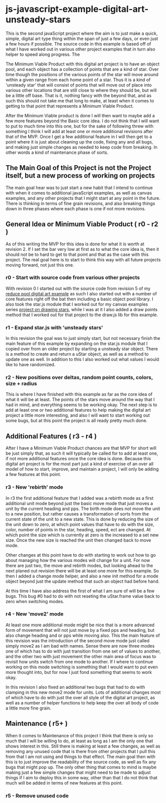 # js-javascript-example-digital-art-unsteady-stars

This is the second javaScript project where the aim is to just make a quick, simple, digital art type thing within the span of just a few days, or even just a few hours if possible. The source code in this example is based off of what I have worked out in various other project examples that in turn also helper to speed along progress. The

The Minimum Viable Product with this digital art project is to have an object pool, and each object has a collection of points that are a kind of star. Over time though the positions of the various points of the star will move around within a given range from each home point of a star. Thus it is a kind of 'unsteady star' that will consist of points that will move out of place into various other locations that are still close to where they should be, but will be a little off base. That is it, nothing fancy with the beyond that, and as such this should not take me that long to make, at least when it comes to getting to that point that represents a Minimum Viable Product. 

After the Minimum Viable product is done I will then want to maybe add a few more features beyond the Basic core idea. I do not think that I will want to put to much time into this one, but for the sake of following threw with something I think I will add at least one or more additional revisions after that of the MVP. Once I get a few additional feature in I will then get to a point where it is just about cleaning up the code, fixing any and all bugs, and making just simple changes as needed to keep code from breaking. In other words a kind of maintenance phase of sorts.

## The Main Goal of this Project is not the Project itself, but a new process of working on projects

The main goal hear was to just start a new habit that I intend to continue with when it comes to additional javaScript examples, as well as canvas examples, and any other projects that I might start at any point in the future. There is thinking in terms of fine grain revisions, and also breaking things down in three phases where each phase is one if not more revisions. 

## General Idea or Minimum Viable Product ( r0 - r2 )

As of this writing the MVP for this idea is done for what it is worth at revision 2. If I set the bar very low at first as to what the core idea is, then it should not be to hard to get to that point and that as the case with this project. The real goal here is to start to think this way with all future projects moving forward, not just this one.

### r0 - Start with source code from various other projects

With revision 0 I started out with the source code from revision 5 of my [reduce pool digital art example](https://github.com/dustinpfister/test_vjs/tree/master/for_post/js-javascript-example-digital-art-reduce-pool) as such I also started out with a number of core features right off the bat then including a basic object pool library. I also took the star.js module that I worked out for my canvas examples series [project on drawing stars](https://github.com/dustinpfister/canvas-examples/tree/master/forpost/canvas-example-star), while I was at it I also added a draw points method that I worked out for that project to the draw.js lib for this example.

### r1 - Expand star.js with 'unsteady stars'

In this revision the goal was to just simply start, but not necessary finish the main feature of this example by expanding on the star.js module that I copied over from an older project by starting a unsteady star object. There is a method to create and return a uStar object, as well as a method to update one as well. In addition to this I also worked out what values I would like to have randomized.

### r2 - New positions over deltas, random point counts, colors, size + radius

This is where I have finished with this example as far as the core idea of what it will be at least. The points of the stars move around the way that I had in mind, and everything seems to be working okay. The next step is to add at least one or two additional features to help making the digital art project a little more interesting, and also I will want to start working out some bugs, but at this point the project is all ready pretty much done.

## Additional Features ( r3 - r4 )

After I have a Minimum Viable Product chances are that MVP for short will be just simply that, as such it will typically be called for to add at least one, if not more additional features once the core idea is done. Because this digital art project is for the most part just a kind of exercise of an over all model of how to start, improve, and maintain a project, I will only be adding a few features at this point.

### r3  - New 'rebirth' mode

In r3 the first additional feature that I added was a rebirth mode as a first additional unit mode beyond just the basic move mode that just moves a unit by the current heading and pps. The birth mode does not move the unit to a new position, but rather causes a transformation of sorts from the current state of the unit to a new state. This is done by reducing the size of the unit down to zero, at which point values that have to do with the size, color, number of points in the star, heading, speed, ect are changed. At which point the size which is currently at zero is the increased to a set new size. Once the new size is reached the unit then changed back to move mode.

Other changes at this point have to do with starting to work out how to go about managing how the various modes will change for a unit. For now there are just two, the move and rebirth modes, but looking ahead to the next planed out revision there will be at least one more for this example. So then I added a change mode helper, and also a new init method for a mode object beyond just the update method that such an object had before hand.

At this time I have also address the first of what I am sure of will be a few bugs. This bug \#0 had to do with not reseting the uStar.frame value back to zero when switching modes.

### r4 - New 'move2' mode

At least one more additional mode might be nice that is a more advanced form of movement that will not just move by a fixed pps and heading, but also change heading and or pps while moving also. This the main feature of this revision was the introduction of the second move mode just called simply move2 as I am bad with names. Sense there are now three modes one of which has to do with just transition from one set of values to another, and the other two with just movement the other main area of focus was to revisit how units switch from one mode to another. If I where to continue working on this mode switching is something that I would want to put even more thought into, but for now I just fond something that seems to work okay. 

In this revision I also fixed an additional two bugs that had to do with clamping in this new move2 mode for units. Lots of additional changes most of which have to do with just the over all style of the digital art project, as well as a number of helper functions to help keep the over all body of code a little more fine grain.

## Maintenance ( r5+ )

When it comes to Maintenance of this project I think that there is only so much that I will be willing to do, at least as long as I am the only one that shows interest in this. Still there is making at least a few changes, as well as removing any unused code that is there from other projects that I pull this from that I am not using and things to that effect. The main goal then with this is to just improve the readability of the source code, as well as fix any bugs that might pop up. The only other thing that comes to mind is maybe making just a few simple changes that might need to be made to adjust things if I aim to deploy this in some way, other than that I do not think that much will be added in terms of new features at this point. 

### r5 - Remove unused code


